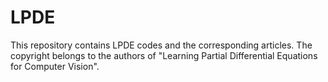 # LPDE
This repository contains LPDE codes and the corresponding articles. The copyright belongs to the authors of "Learning Partial Differential Equations for Computer Vision".
